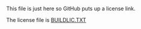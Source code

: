 
This file is just here so GitHub puts up a license link.

The license file is [BUILDLIC.TXT](BUILDLIC.TXT)

